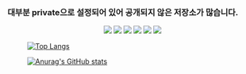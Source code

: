 
### 대부분 private으로 설정되어 있어 공개되지 않은 저장소가 많습니다.

<p align="center">
  <img src="https://img.shields.io/badge/Javascript-F7DF1E?style=flat&logo=javascript&logoColor=white" />
  <img src="https://img.shields.io/badge/Nodejs-5FA04E?style=flat&logo=nodedotjs&logoColor=white" />
  <img src="https://img.shields.io/badge/React-61DAFB?style=flat&logo=React&logoColor=white" />
  <img src="https://img.shields.io/badge/Nestjs-E0234E?style=flat&logo=Nestjs&logoColor=white" />
  <img src="https://img.shields.io/badge/MariaDB-003545?style=flat&logo=mariadb&logoColor=white" />
  <img src="https://img.shields.io/badge/Mysql-4479A1?style=flat&logo=mysql&logoColor=white" />

</p>

<figure class="align-center">
  
  [![Top Langs](https://github-readme-stats.vercel.app/api/top-langs/?username=anhye0n&layout=compact)](https://github.com/anhye0n/github-readme-stats)

  [![Anurag's GitHub stats](https://github-readme-stats.vercel.app/api?username=Anhye0n&show_icons=true&theme=radical)](https://github.com/anuraghazra/github-readme-stats)
</figure>
